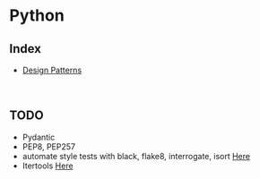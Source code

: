 # Python

## Index
- [Design Patterns](./Design%20Patterns/README.md)

<br>

## TODO
- Pydantic
- PEP8, PEP257
- automate style tests with black, flake8, interrogate, isort [Here](https://towardsdatascience.com/4-pre-commit-plugins-to-automate-code-reviewing-and-formatting-in-python-c80c6d2e9f5)
- Itertools [Here](https://towardsdatascience.com/tour-of-python-itertools-2af84db18a5e)